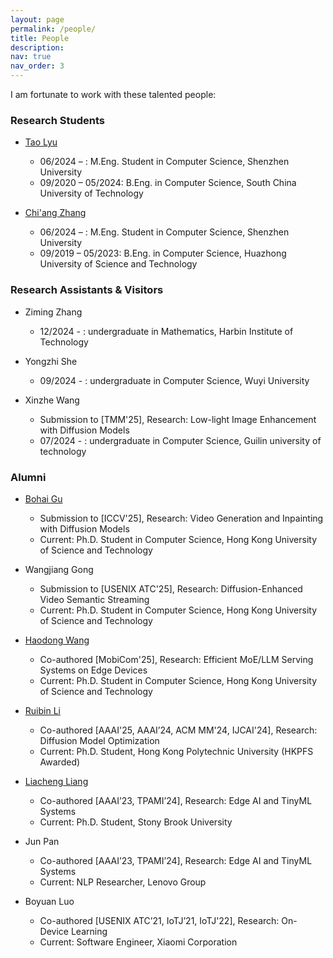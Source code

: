 ```yaml
---
layout: page
permalink: /people/
title: People
description: 
nav: true
nav_order: 3
---
```


I am fortunate to work with these talented people:

### Research Students

* [Tao Lyu](https://lvtao65535.github.io/)  
    * 06/2024 – : M.Eng. Student in Computer Science, Shenzhen University   
    * 09/2020 – 05/2024: B.Eng. in Computer Science, South China University of Technology   

* [Chi'ang Zhang](https://zhangchiang.github.io/)  
    * 06/2024 – : M.Eng. Student in Computer Science, Shenzhen University    
    * 09/2019 – 05/2023: B.Eng. in Computer Science, Huazhong University of Science and Technology   


### Research Assistants & Visitors

* Ziming Zhang  
    * 12/2024 - : undergraduate in Mathematics, Harbin Institute of Technology   

* Yongzhi She  
    * 09/2024 - : undergraduate in Computer Science, Wuyi University   

* Xinzhe Wang  
    * Submission to [TMM'25], Research: Low-light Image Enhancement with Diffusion Models
    * 07/2024 - : undergraduate in Computer Science, Guilin university of technology   


### Alumni

* [Bohai Gu](https://nevsnev.github.io/)  
    * Submission to [ICCV'25], Research: Video Generation and Inpainting with Diffusion Models  
    * Current: Ph.D. Student in Computer Science, Hong Kong University of Science and Technology 

* Wangjiang Gong  
    * Submission to [USENIX ATC'25], Research: Diffusion-Enhanced Video Semantic Streaming   
    * Current: Ph.D. Student in Computer Science, Hong Kong University of Science and Technology   
  
* [Haodong Wang](https://hkpeilab.github.io/people/haodong-wang/)  
    * Co-authored [MobiCom'25], Research: Efficient MoE/LLM Serving Systems on Edge Devices   
    * Current: Ph.D. Student in Computer Science, Hong Kong University of Science and Technology   

* [Ruibin Li](https://hkpeilab.github.io/people/ruibin-li/)  
    * Co-authored [AAAI'25, AAAI’24, ACM MM'24, IJCAI'24], Research: Diffusion Model Optimization   
    * Current: Ph.D. Student, Hong Kong Polytechnic University (HKPFS Awarded)   

* [Liacheng Liang](https://jiacheng.netlify.app/)  
    * Co-authored [AAAI’23, TPAMI’24], Research: Edge AI and TinyML Systems   
    * Current: Ph.D. Student, Stony Brook University   

* Jun Pan  
    * Co-authored [AAAI’23, TPAMI’24], Research: Edge AI and TinyML Systems   
    * Current: NLP Researcher, Lenovo Group   

* Boyuan Luo   
    * Co-authored [USENIX ATC’21, IoTJ’21, IoTJ'22], Research: On-Device Learning   
    * Current: Software Engineer, Xiaomi Corporation   
    